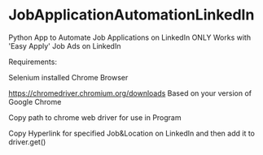 # JobApplicationAutomationLinkedIn
Python App to Automate Job Applications on LinkedIn
ONLY Works with 'Easy Apply' Job Ads on LinkedIn 

Requirements:

Selenium installed
Chrome Browser

https://chromedriver.chromium.org/downloads Based on your version of Google Chrome

Copy path to chrome web driver for use in Program

Copy Hyperlink for specified Job&Location on LinkedIn and then add it to driver.get() 
